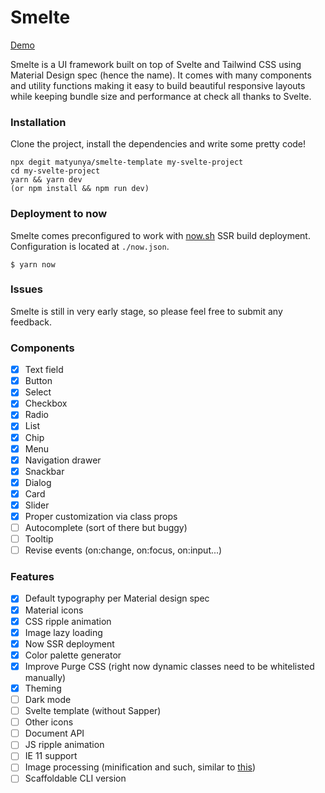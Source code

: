 # Smelte
[Demo](https://smelte.netlify.com/)

Smelte is a UI framework built on top of Svelte and Tailwind CSS using Material Design spec (hence the name).
It comes with many components and utility functions making it easy to build beautiful responsive layouts while keeping
bundle size and performance at check all thanks to Svelte.

### Installation
Clone the project, install the dependencies and write some pretty code!
```
npx degit matyunya/smelte-template my-svelte-project
cd my-svelte-project
yarn && yarn dev
(or npm install && npm run dev)
```

### Deployment to now
Smelte comes preconfigured to work with [now.sh](https://now.sh) SSR build deployment.
Configuration is located at `./now.json`.
```
$ yarn now
```

### Issues

Smelte is still in very early stage, so please feel free to submit any feedback.

### Components
- [x] Text field
- [x] Button
- [x] Select
- [x] Checkbox
- [x] Radio
- [x] List
- [x] Chip
- [x] Menu
- [x] Navigation drawer
- [x] Snackbar
- [x] Dialog
- [x] Card
- [x] Slider
- [x] Proper customization via class props
- [ ] Autocomplete (sort of there but buggy)
- [ ] Tooltip
- [ ] Revise events (on:change, on:focus, on:input...)

### Features
- [x] Default typography per Material design spec
- [x] Material icons
- [x] CSS ripple animation
- [x] Image lazy loading
- [x] Now SSR deployment
- [x] Color palette generator
- [x] Improve Purge CSS (right now dynamic classes need to be whitelisted manually)
- [x] Theming
- [ ] Dark mode
- [ ] Svelte template (without Sapper)
- [ ] Other icons
- [ ] Document API
- [ ] JS ripple animation
- [ ] IE 11 support
- [ ] Image processing (minification and such, similar to [this](https://www.gatsbyjs.org/packages/gatsby-image/))
- [ ] Scaffoldable CLI version
